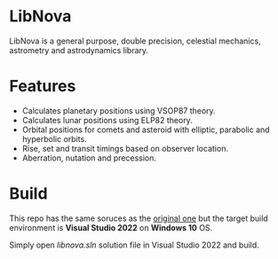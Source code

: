 # LibNova

LibNova is a general purpose, double precision, celestial mechanics, astrometry and astrodynamics library.

# Features
- Calculates planetary positions using VSOP87 theory.
- Calculates lunar positions using ELP82 theory.
- Orbital positions for comets and asteroid with elliptic, parabolic and hyperbolic orbits.
- Rise, set and transit timings based on observer location.
- Aberration, nutation and precession.

# Build
This repo has the same soruces as the [original one](https://sourceforge.net/projects/libnova/) but the target build environment is **Visual Studio 2022** on **Windows 10** OS.

Simply open _libnova.sln_ solution file in Visual Studio 2022 and build.
